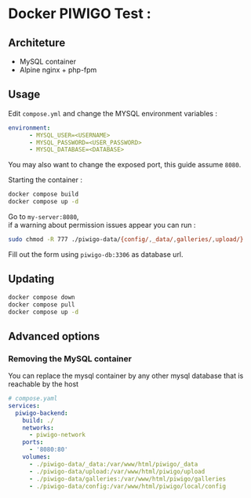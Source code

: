 # Docker PIWIGO Test :

## Architeture

- MySQL container
- Alpine nginx + php-fpm

## Usage

Edit `compose.yml` and change the MYSQL environment variables :

```yaml
environment:
      - MYSQL_USER=<USERNAME>
      - MYSQL_PASSWORD=<USER_PASSWORD>
      - MYSQL_DATABASE=<DATABASE>
```
You may also want to change the exposed port, this guide assume `8080`.


Starting the container :
```sh
docker compose build
docker compose up -d
```

Go to `my-server:8080`,  
if a warning about permission issues appear you can run :
```sh 
sudo chmod -R 777 ./piwigo-data/{config/,_data/,galleries/,upload/}
```

Fill out the form using `piwigo-db:3306` as database url.

## Updating 

```sh
docker compose down
docker compose pull
docker compose up -d
```

## Advanced options 

### Removing the MySQL container

You can replace the mysql container by any other mysql database that is reachable by the host 

```yaml
# compose.yaml
services:
  piwigo-backend:
    build: ./
    networks:
      - piwigo-network
    ports:
      - '8080:80'
    volumes:
      - ./piwigo-data/_data:/var/www/html/piwigo/_data
      - ./piwigo-data/upload:/var/www/html/piwigo/upload
      - ./piwigo-data/galleries:/var/www/html/piwigo/galleries
      - ./piwigo-data/config:/var/www/html/piwigo/local/config
```